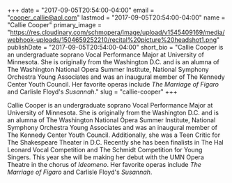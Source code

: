 +++
date = "2017-09-05T20:54:00-04:00"
email = "cooper_callie@aol.com"
lastmod = "2017-09-05T20:54:00-04:00"
name = "Callie Cooper"
primary_image = "https://res.cloudinary.com/schmopera/image/upload/v1545409169/media/webhook-uploads/1504659252210/recital%20picture%20headshot1.png"
publishDate = "2017-09-05T20:54:00-04:00"
short_bio = "Callie Cooper is an undergraduate soprano Vocal Performance Major at University of Minnesota. She is originally from the Washington D.C. and is an alumna of The Washington National Opera Summer Institute, National Symphony Orchestra Young Associates and was an inaugural member of The Kennedy Center Youth Council. Her favorite operas include *The Marriage of Figaro* and Carlisle Floyd&#039;s *Susannah*."
slug = "callie-cooper"
+++

Callie Cooper is an undergraduate soprano Vocal Performance Major at University of Minnesota. She is originally from the Washington D.C. and is an alumna of The Washington National Opera Summer Institute, National Symphony Orchestra Young Associates and was an inaugural member of The Kennedy Center Youth Council. Additionally, she was a Teen Critic for The Shakespeare Theater in D.C. Recently she has been finalists in The Hal Leonard Vocal Competition and The Schmidt Competition for Young Singers. This year she will be making her debut with the UMN Opera Theatre in the chorus of *Ideomeno*. Her favorite operas include *The Marriage of Figaro* and Carlisle Floyd's *Susannah*.
